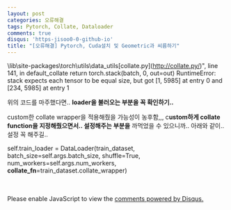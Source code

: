 ```yaml
---
layout: post
categories: 오류해결
tags: Pytorch, Collate, Dataloader
comments: true
disqus: 'https-jisoo0-0-github-io' 
title: "[오류해결] Pytorch, Cuda설치 및 Geometric과 씨름하기"
---
```


\lib\site-packages\torch\utils\data\_utils\[collate.py](http://collate.py/)", line 141, in default_collate
return torch.stack(batch, 0, out=out)
RuntimeError: stack expects each tensor to be equal size, but got [1, 5985] at entry 0 and [234, 5985] at entry 1

위의 코드를 마주했다면.. **loader을 불러오는 부분을 꼭 확인하기..** 

custom한 collate wrapper을 적용해줬을 가능성이 농후함,,, c**ustom하게 collate function을 지정해줬으면서.. 설정해주는 부분을** 까먹었을 수 있으니까.. 아래와 같이.. 설정 꼭 해주길..  

self.train_loader = DataLoader(train_dataset, batch_size=self.args.batch_size, shuffle=True, num_workers=self.args.num_workers, **collate_fn**=train_dataset.collate_wrapper)

<br/>
<br/>
<div id="disqus_thread"></div>
<script>
    (function() { // DON'T EDIT BELOW THIS LINE
    var d = document, s = d.createElement('script');
    s.src = 'https://https-jisoo0-0-github-io.disqus.com/embed.js';
    s.setAttribute('data-timestamp', +new Date());
    (d.head || d.body).appendChild(s);
    })();
</script>
<noscript>Please enable JavaScript to view the <a href="https://disqus.com/?ref_noscript">comments powered by Disqus.</a></noscript>

[jekyll-docs]: http://jekyllrb.com/docs/home
[jekyll-gh]:   https://github.com/jekyll/jekyll
[jekyll-talk]: https://talk.jekyllrb.com/